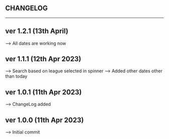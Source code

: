 CHANGELOG
-----------------------
-----------------------

ver 1.2.1 (13th April)
-------------------------------
--> All dates are working now

ver 1.1.1 (12th Apr 2023)
-------------------------------
--> Search based on league selected in spinner 
--> Added other dates other than today

ver 1.0.1 (11th Apr 2023)
--------------------------------
--> ChangeLog added

ver 1.0.0 (11th Apr 2023)
--------------------------------
--> Initial commit